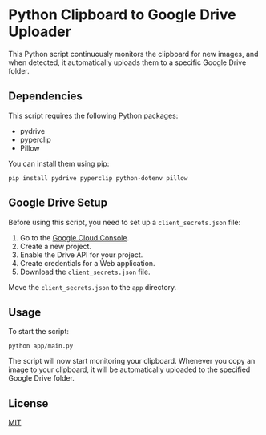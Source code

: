 # Python Clipboard to Google Drive Uploader

This Python script continuously monitors the clipboard for new images, and when detected, it automatically uploads them to a specific Google Drive folder.

## Dependencies
This script requires the following Python packages:

- pydrive
- pyperclip
- Pillow

You can install them using pip:

```shell
pip install pydrive pyperclip python-dotenv pillow
```

## Google Drive Setup
Before using this script, you need to set up a `client_secrets.json` file:

1. Go to the [Google Cloud Console](https://console.cloud.google.com/).
2. Create a new project.
3. Enable the Drive API for your project.
4. Create credentials for a Web application.
5. Download the `client_secrets.json` file.

Move the `client_secrets.json` to the `app` directory.

## Usage
To start the script:

```shell
python app/main.py
```

The script will now start monitoring your clipboard. Whenever you copy an image to your clipboard, it will be automatically uploaded to the specified Google Drive folder.

## License
[MIT](https://choosealicense.com/licenses/mit/)
